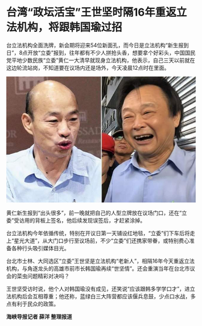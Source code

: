 # 台湾“政坛活宝”王世坚时隔16年重返立法机构，将跟韩国瑜过招

台立法机构全面洗牌，新会期将迎来54位新面孔，而今日是立法机构“新生报到日”，8点开放“立委”报到，往年都有不少人拼抢头香，想要拿个好彩头，中国国民党平地少数民族“立委”黄仁一大清早就现身立法机构，他表示，自己三天以前就在这边轮流站岗，不知道要在议场内还是场外，今天凌晨12点时在里面。

![0f7d2bf25fac7d38a63d9990e051a241.jpg](https://raw.githubusercontent.com/qqhsx/qqnews_image/main/2024/02/01/台湾“政坛活宝”王世坚时隔16年重返立法机构，将跟韩国瑜过招/0f7d2bf25fac7d38a63d9990e051a241.jpg)

黄仁新生报到“出头很多”，前一晚就把自己的人型立牌放在议场门口，还在“立委”受访用的背板上签名，他后续发现误签后，才赶紧涂掉。

台立法机构今年依循传统，特别在开议日第一天铺设红地毯，“立委”们下车后将走上“星光大道”，从大门口步行至议场前，不少“立委”们还携家带眷，或特别费心准备各种行头吸引媒体目光。

台北市士林、大同选区“立委”王世坚是立法机构“老新人”，相隔16年今天重返立法机构，与角逐龙头的高雄市前市长韩国瑜再续“世坚情”。还会重演当年在台北市议会的菜虫问题精彩对决吗？

王世坚受访时说，他个人对韩国瑜没有成见，还笑说“应该跟韩多学学口才”，进立法机构后会互相尊重；他还称，蓝绿白三大阵营都应该偃兵息鼓，少点口水战，多点有利于民众的政策。

**海峡导报记者 薛洋 整理报道**

